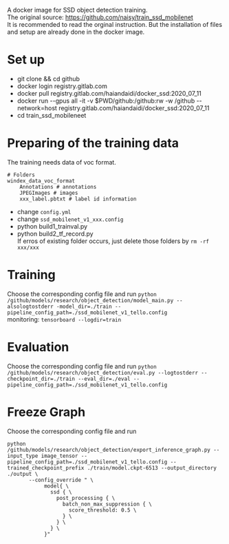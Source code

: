 A docker image for SSD object detection training. <br/>
The original source: https://github.com/naisy/train_ssd_mobilenet <br/>
It is recommended to read the orginal instruction. But the installation of files and setup are already done in the docker image.

# Set up
* git clone && cd github
* docker login registry.gitlab.com
* docker pull registry.gitlab.com/haiandaidi/docker_ssd:2020_07_11
* docker run --gpus all -it -v $PWD/github:/github:rw -w /github --network=host registry.gitlab.com/haiandaidi/docker_ssd:2020_07_11
* cd train_ssd_mobileneet

# Preparing of the training data
The training needs data of voc format.
```
# Folders
windex_data_voc_format
    Annotations # annotations
    JPEGImages # images
    xxx_label.pbtxt # label id information
```
* change `config.yml`
* change `ssd_mobilenet_v1_xxx.config`
* python build1_trainval.py
* python build2_tf_record.py <br/>
  If erros of existing folder occurs, just delete those folders by `rm -rf xxx/xxx`

# Training
Choose the corresponding config file and run
`python /github/models/research/object_detection/model_main.py --alsologtostderr -model_dir=./train --pipeline_config_path=./ssd_mobilenet_v1_tello.config` <br/>
monitoring: `tensorboard --logdir=train`

# Evaluation
Choose the corresponding config file and run
`python /github/models/research/object_detection/eval.py --logtostderr --checkpoint_dir=./train --eval_dir=./eval --pipeline_config_path=./ssd_mobilenet_v1_tello.config`

# Freeze Graph
Choose the corresponding config file and run
```
python /github/models/research/object_detection/export_inference_graph.py --input_type image_tensor --pipeline_config_path=./ssd_mobilenet_v1_tello.config --trained_checkpoint_prefix ./train/model.ckpt-6513 --output_directory ./output \
       --config_override " \
            model{ \
              ssd { \
                post_processing { \
                  batch_non_max_suppression { \
                    score_threshold: 0.5 \
                  } \
                } \
              } \
            }"
```